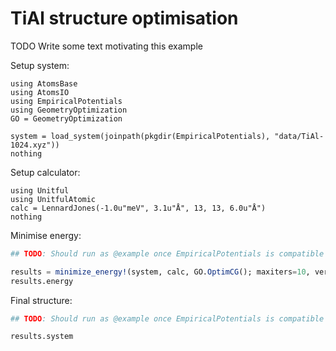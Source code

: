 # TiAl structure optimisation

TODO Write some text motivating this example

Setup system:
```@example tial
using AtomsBase
using AtomsIO
using EmpiricalPotentials
using GeometryOptimization
GO = GeometryOptimization

system = load_system(joinpath(pkgdir(EmpiricalPotentials), "data/TiAl-1024.xyz"))
nothing
```

Setup calculator:
```@example tial
using Unitful
using UnitfulAtomic
calc = LennardJones(-1.0u"meV", 3.1u"Å", 13, 13, 6.0u"Å")
nothing
```

Minimise energy:
```julia
## TODO: Should run as @example once EmpiricalPotentials is compatible

results = minimize_energy!(system, calc, GO.OptimCG(); maxiters=10, verbosity=1)
results.energy
```

Final structure:
```julia
## TODO: Should run as @example once EmpiricalPotentials is compatible

results.system
```

